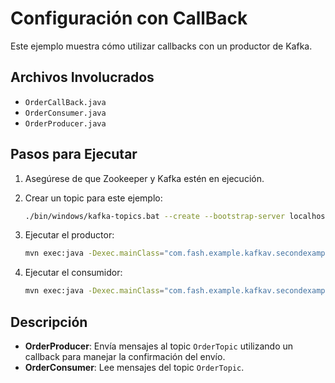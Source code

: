 # Configuración con CallBack

Este ejemplo muestra cómo utilizar callbacks con un productor de Kafka.

## Archivos Involucrados

- `OrderCallBack.java`
- `OrderConsumer.java`
- `OrderProducer.java`

## Pasos para Ejecutar

1. Asegúrese de que Zookeeper y Kafka estén en ejecución.
2. Crear un topic para este ejemplo:

    ```bash
    ./bin/windows/kafka-topics.bat --create --bootstrap-server localhost:9092 --replication-factor 1 --partitions 2 --topic OrderTopic
    ```

3. Ejecutar el productor:

    ```bash
    mvn exec:java -Dexec.mainClass="com.fash.example.kafkav.secondexample.OrderProducer"
    ```

4. Ejecutar el consumidor:

    ```bash
    mvn exec:java -Dexec.mainClass="com.fash.example.kafkav.secondexample.OrderConsumer"
    ```

## Descripción

- **OrderProducer**: Envía mensajes al topic `OrderTopic` utilizando un callback para manejar la confirmación del envío.
- **OrderConsumer**: Lee mensajes del topic `OrderTopic`.
